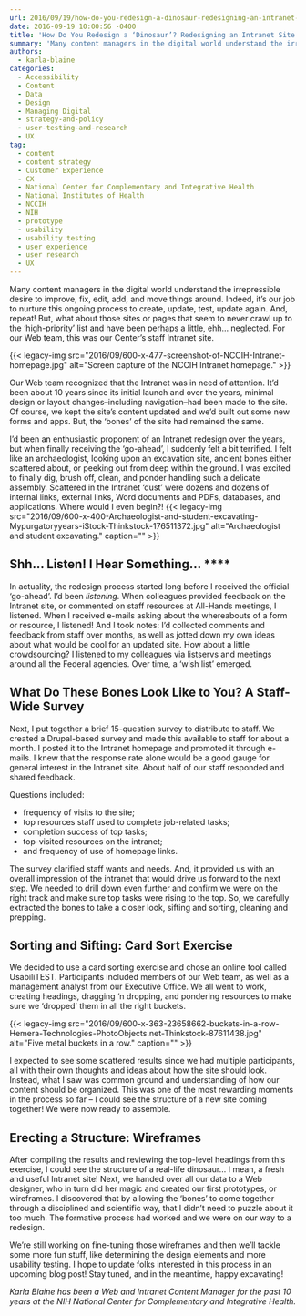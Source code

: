 ```yaml
---
url: 2016/09/19/how-do-you-redesign-a-dinosaur-redesigning-an-intranet-site-the-beginning-stages.md
date: 2016-09-19 10:00:56 -0400
title: 'How Do You Redesign a ‘Dinosaur’? Redesigning an Intranet Site: the Beginning Stages'
summary: 'Many content managers in the digital world understand the irrepressible desire to improve, fix, edit, add, and move things around. Indeed, it&rsquo;s our job to nurture this ongoing process to create, update, test, update again. And, repeat! But, what about those sites or pages that seem to never crawl up to the &lsquo;high-priority&rsquo; list and'
authors:
  - karla-blaine
categories:
  - Accessibility
  - Content
  - Data
  - Design
  - Managing Digital
  - strategy-and-policy
  - user-testing-and-research
  - UX
tag:
  - content
  - content strategy
  - Customer Experience
  - CX
  - National Center for Complementary and Integrative Health
  - National Institutes of Health
  - NCCIH
  - NIH
  - prototype
  - usability
  - usability testing
  - user experience
  - user research
  - UX
---
```


Many content managers in the digital world understand the irrepressible desire to improve, fix, edit, add, and move things around. Indeed, it’s our job to nurture this ongoing process to create, update, test, update again. And, repeat! But, what about those sites or pages that seem to never crawl up to the ‘high-priority’ list and have been perhaps a little, ehh… neglected. For our Web team, this was our Center’s staff Intranet site.

{{< legacy-img src="2016/09/600-x-477-screenshot-of-NCCIH-Intranet-homepage.jpg" alt="Screen capture of the NCCIH Intranet homepage." >}}

Our Web team recognized that the Intranet was in need of attention. It’d been about 10 years since its initial launch and over the years, minimal design or layout changes&#8211;including navigation&#8211;had been made to the site. Of course, we kept the site’s content updated and we’d built out some new forms and apps. But, the ‘bones’ of the site had remained the same. 

I’d been an enthusiastic proponent of an Intranet redesign over the years, but when finally receiving the ‘go-ahead’, I suddenly felt a bit terrified. I felt like an archaeologist, looking upon an excavation site, ancient bones either scattered about, or peeking out from deep within the ground. I was excited to finally dig, brush off, clean, and ponder handling such a delicate assembly. Scattered in the Intranet ‘dust’ were dozens and dozens of internal links, external links, Word documents and PDFs, databases, and applications. Where would I even begin?! {{< legacy-img src="2016/09/600-x-400-Archaeologist-and-student-excavating-Mypurgatoryyears-iStock-Thinkstock-176511372.jpg" alt="Archaeologist and student excavating." caption="" >}} 

## Shh… Listen! I Hear Something… ****

In actuality, the redesign process started long before I received the official ‘go-ahead’. I’d been </span>_<span style="font-weight: 400">listening</span>_<span style="font-weight: 400">. When colleagues provided feedback on the Intranet site, or commented on staff resources at All-Hands meetings, I listened. When I received e-mails asking about the whereabouts of a form or resource, I listened!  And I took notes: I’d collected comments and feedback from staff over months, as well as jotted down my own ideas about what would be cool for an updated site. How about a little crowdsourcing? I listened to my colleagues via listservs and meetings around all the Federal agencies. Over time, a ‘wish list’ emerged.</p> 

<h2>
  What Do These Bones Look Like to You?  A Staff-Wide Survey
</h2>

<p>
  Next, I put together a brief 15-question survey to distribute to staff. We created a Drupal-based survey and made this available to staff for about a month. I posted it to the Intranet homepage and promoted it through e-mails. I knew that the response rate alone would be a good gauge for general interest in the Intranet site. About half of our staff responded and shared feedback.
</p>

<p>
  Questions included:
</p>

<ul>
  <li style="font-weight: 400">
    frequency of visits to the site;
  </li>
  <li style="font-weight: 400">
    top resources staff used to complete job-related tasks;
  </li>
  <li style="font-weight: 400">
    completion success of top tasks;
  </li>
  <li style="font-weight: 400">
    top-visited resources on the intranet;
  </li>
  <li style="font-weight: 400">
    and frequency of use of homepage links. 
  </li>
</ul>

<p>
  The survey clarified staff wants and needs. And, it provided us with an overall impression of the intranet that would drive us forward to the next step. We needed to drill down even further and confirm we were on the right track and make sure top tasks were rising to the top. So, we carefully extracted the bones to take a closer look, sifting and sorting, cleaning and prepping.
</p>

<h2>
  Sorting and Sifting: Card Sort Exercise
</h2>

<p>
  We decided to use a card sorting exercise and chose an online tool called UsabiliTEST. Participants included members of our Web team, as well as a management analyst from our Executive Office. We all went to work, creating headings, dragging ‘n dropping, and pondering resources to make sure we ‘dropped’ them in all the right buckets.
</p> {{< legacy-img src="2016/09/600-x-363-23658662-buckets-in-a-row-Hemera-Technologies-PhotoObjects.net-Thinkstock-87611438.jpg" alt="Five metal buckets in a row." caption="" >}} 

<p>
  I expected to see some scattered results since we had multiple participants, all with their own thoughts and ideas about how the site should look. Instead, what I saw was common ground and understanding of how our content should be organized. This was one of the most rewarding moments in the process so far &#8211; I could see the structure of a new site coming together! We were now ready to assemble.
</p>

<h2>
  Erecting a Structure: Wireframes
</h2>

<p>
  After compiling the results and reviewing the top-level headings from this exercise, I could see the structure of a real-life dinosaur… I mean, a fresh and useful Intranet site! Next, we handed over all our data to a Web designer, who in turn did her magic and created our first prototypes, or wireframes. I discovered that by allowing the ‘bones’ to come together through a disciplined and scientific way, that I didn’t need to puzzle about it too much. The formative process had worked and we were on our way to a redesign.
</p>

<p>
  We’re still working on fine-tuning those wireframes and then we’ll tackle some more fun stuff, like determining the design elements and more usability testing. I hope to update folks interested in this process in an upcoming blog post! Stay tuned, and in the meantime, happy excavating!
</p>

<p>
   
</p>

<p>
  <i>Karla Blaine has been a Web and Intranet Content Manager for the past 10 years at the NIH National Center for Complementary and Integrative Health.</i>
</p>